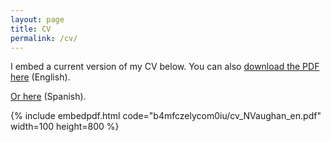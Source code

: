 ```yaml
---
layout: page
title: CV
permalink: /cv/
---
```


I embed a current version of my CV below. You can also [download the PDF here](https://www.dropbox.com/s/bwufj767q8a9tgk/cv_NVaughan_en.pdf?dl=0) (English).

[Or here](https://www.dropbox.com/s/1wbx48fu7z7kjl9/cv_NVaughan_es.pdf?dl=0) (Spanish).

{% include embedpdf.html code="b4mfczelycom0iu/cv_NVaughan_en.pdf" width=100 height=800 %}


